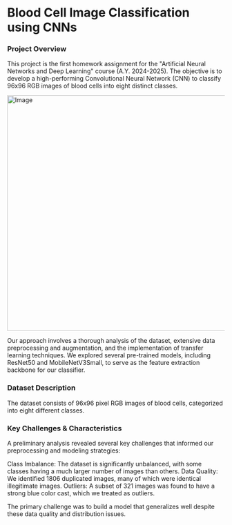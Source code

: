 # Blood Cell Image Classification using CNNs
### Project Overview
This project is the first homework assignment for the "Artificial Neural Networks and Deep Learning" course (A.Y. 2024-2025). The objective is to develop a high-performing Convolutional Neural Network (CNN) to classify 96x96 RGB images of blood cells into eight distinct classes.

<img width="1024" height="546" alt="Image" src="https://github.com/user-attachments/assets/a080eb74-614d-4bdc-a5d0-df93113efb67" />

Our approach involves a thorough analysis of the dataset, extensive data preprocessing and augmentation, and the implementation of transfer learning techniques. We explored several pre-trained models, including ResNet50 and MobileNetV3Small, to serve as the feature extraction backbone for our classifier.

### Dataset Description
The dataset consists of 96x96 pixel RGB images of blood cells, categorized into eight different classes.

### Key Challenges & Characteristics
A preliminary analysis revealed several key challenges that informed our preprocessing and modeling strategies:

Class Imbalance: The dataset is significantly unbalanced, with some classes having a much larger number of images than others.
Data Quality: We identified 1806 duplicated images, many of which were identical illegitimate images.
Outliers: A subset of 321 images was found to have a strong blue color cast, which we treated as outliers.

The primary challenge was to build a model that generalizes well despite these data quality and distribution issues.
